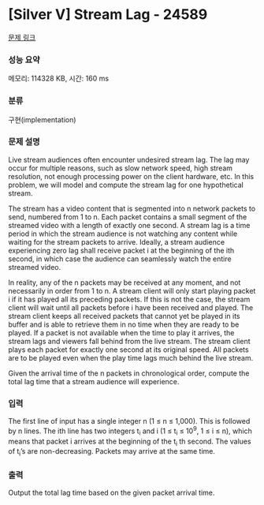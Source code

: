 # [Silver V] Stream Lag - 24589 

[문제 링크](https://www.acmicpc.net/problem/24589) 

### 성능 요약

메모리: 114328 KB, 시간: 160 ms

### 분류

구현(implementation)

### 문제 설명

<p>Live stream audiences often encounter undesired stream lag. The lag may occur for multiple reasons, such as slow network speed, high stream resolution, not enough processing power on the client hardware, etc. In this problem, we will model and compute the stream lag for one hypothetical stream.</p>

<p>The stream has a video content that is segmented into n network packets to send, numbered from 1 to n. Each packet contains a small segment of the streamed video with a length of exactly one second. A stream lag is a time period in which the stream audience is not watching any content while waiting for the stream packets to arrive. Ideally, a stream audience experiencing zero lag shall receive packet i at the beginning of the ith second, in which case the audience can seamlessly watch the entire streamed video.</p>

<p>In reality, any of the n packets may be received at any moment, and not necessarily in order from 1 to n. A stream client will only start playing packet i if it has played all its preceding packets. If this is not the case, the stream client will wait until all packets before i have been received and played. The stream client keeps all received packets that cannot yet be played in its buffer and is able to retrieve them in no time when they are ready to be played. If a packet is not available when the time to play it arrives, the stream lags and viewers fall behind from the live stream. The stream client plays each packet for exactly one second at its original speed. All packets are to be played even when the play time lags much behind the live stream.</p>

<p>Given the arrival time of the n packets in chronological order, compute the total lag time that a stream audience will experience.</p>

### 입력 

 <p>The first line of input has a single integer n (1 ≤ n ≤ 1,000). This is followed by n lines. The ith line has two integers t<sub>i</sub> and i (1 ≤ t<sub>i</sub> ≤ 10<sup>9</sup>, 1 ≤ i ≤ n), which means that packet i arrives at the beginning of the t<sub>i</sub> th second. The values of t<sub>i</sub>’s are non-decreasing. Packets may arrive at the same time.</p>

### 출력 

 <p>Output the total lag time based on the given packet arrival time.</p>

